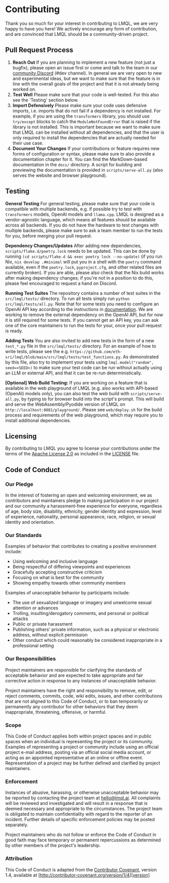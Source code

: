 # Contributing

Thank you so much for your interest in contributing to LMQL, we are very happy to have you here! We 
actively encourage any form of contribution, and are convinced that LMQL should be a community-driven
project.

## Pull Request Process

1. **Reach Out** If you are planning to implement a new feature (not just a bugfix), please open an issue first or come and talk to the team in our [community Discord](https://discord.gg/7eJP4fcyNT) (#dev channel). In general we are very open to new and 
   experimental ideas, but we want to make sure that the feature is in line with the overall goals of the project and that it is not already being worked on.
2. **Test Well** Please make sure that your code is well-tested. For this also see the 'Testing' section below.
3. **Import Defensively** Please make sure your code uses defensive imports, i.e. imports that do not fail if a dependency is not installed. For example, if you are using the `transformers` library, you should use `try/except` blocks to catch the `ModuleNotFoundError` that is raised if the library is not installed. This is  important because we want to make sure that LMQL can be installed without all dependencies, and that the user is only required to install the dependencies that are actually needed for their use case.
4. **Document Your Changes** If your contributions or feature requires new forms of configuration or syntax, please make sure to also provide a documentation chapter for it. You can find the MarkDown-based documentation in the `docs/` directory. A script for building and previewing the documentation is provided in `scripts/serve-all.py` (also serves the website and browser playground).

## Testing

**General Testing** For general testing, please make sure that your code is compatible with multiple backends, e.g. if possible try to test with `transformers` models, OpenAI models and `llama.cpp`. LMQL is designed as a vendor-agnostic language, which means all features should be available across all backends. If you do not have the hardware to test changes with multiple backends, please make sure to ask a team member to run the tests for you, before merging your pull request.

**Dependency Changes/Updates** After adding new dependencies, `scripts/flake.d/poetry.lock` needs to be updated. This can be done by running `(cd scripts/flake.d && exec poetry lock --no-update)` (if you run Nix, `nix develop .#minimal` will put you in a shell with the `poetry` command available, even if the `poetry.lock`, `pyproject.cfg`, and other related files are currently broken). If you are able, please also check that the Nix build works after making dependency changes; if you're not in a position to do this, please feel encouraged to request a hand on Discord.

**Running Test Suites** The repository contains a number of test suites in the `src/lmql/tests/` directory. To run all 
tests simply run `python src/lmql/tests/all.py`. Note that for some tests you need to configure an
OpenAI API key according to the instructions in [documentation](https://docs.lmql.ai/en/stable/language/openai.html).
We are working to remove the external dependency on the OpenAI API, but for now it is still required
for some tests. If you cannot get an API key, you can ask one of the core maintainers to run the
tests for your, once your pull request is ready.

**Adding Tests** You are also invited to add new tests in the form of a new `test_*.py` file in the `src/lmql/tests/` 
directory. For an example of how to write tests, please see the e.g. `https://github.com/eth-sri/lmql/blob/main/src/lmql/tests/test_functions.py`.
As demonstrated by this file, also try to implement your tests using `lmql.model("random", seed=<SEED>)` to make sure
your test code can be run without actually using an LLM or external API, and that it can be re-run
deterministically.

**[Optional] Web Build Testing:** If you are working on a feature that is available in the web playground of LMQL (e.g. also works with API-based (OpenAI) models only), you can also test the web build with `scripts/serve-all.py`, by typing `bb` for browser build into the script's prompt. This will build and serve the WebAssembly/Pyodide version of LMQL on `http://localhost:8081/playground/`. Please see `web/deploy.sh` for the build process and requirements of the web playground, which may require you to install additional dependencies. 

## Licensing

By contributing to LMQL you agree to license your contributions under the terms of
the [Apache License 2.0](https://www.apache.org/licenses/LICENSE-2.0) as included in the [LICENSE](./LICENSE) file.

## Code of Conduct

### Our Pledge

In the interest of fostering an open and welcoming environment, we as
contributors and maintainers pledge to making participation in our project and
our community a harassment-free experience for everyone, regardless of age, body
size, disability, ethnicity, gender identity and expression, level of experience,
nationality, personal appearance, race, religion, or sexual identity and
orientation.

### Our Standards

Examples of behavior that contributes to creating a positive environment
include:

* Using welcoming and inclusive language
* Being respectful of differing viewpoints and experiences
* Gracefully accepting constructive criticism
* Focusing on what is best for the community
* Showing empathy towards other community members

Examples of unacceptable behavior by participants include:

* The use of sexualized language or imagery and unwelcome sexual attention or
advances
* Trolling, insulting/derogatory comments, and personal or political attacks
* Public or private harassment
* Publishing others' private information, such as a physical or electronic
  address, without explicit permission
* Other conduct which could reasonably be considered inappropriate in a
  professional setting

### Our Responsibilities

Project maintainers are responsible for clarifying the standards of acceptable
behavior and are expected to take appropriate and fair corrective action in
response to any instances of unacceptable behavior.

Project maintainers have the right and responsibility to remove, edit, or
reject comments, commits, code, wiki edits, issues, and other contributions
that are not aligned to this Code of Conduct, or to ban temporarily or
permanently any contributor for other behaviors that they deem inappropriate,
threatening, offensive, or harmful.

### Scope

This Code of Conduct applies both within project spaces and in public spaces
when an individual is representing the project or its community. Examples of
representing a project or community include using an official project e-mail
address, posting via an official social media account, or acting as an appointed
representative at an online or offline event. Representation of a project may be
further defined and clarified by project maintainers.

### Enforcement

Instances of abusive, harassing, or otherwise unacceptable behavior may be
reported by contacting the project team at [hello@lmql.ai](mailto:hello@lmql.ai). All
complaints will be reviewed and investigated and will result in a response that
is deemed necessary and appropriate to the circumstances. The project team is
obligated to maintain confidentiality with regard to the reporter of an incident.
Further details of specific enforcement policies may be posted separately.

Project maintainers who do not follow or enforce the Code of Conduct in good
faith may face temporary or permanent repercussions as determined by other
members of the project's leadership.

### Attribution

This Code of Conduct is adapted from the [Contributor Covenant][homepage], version 1.4,
available at [http://contributor-covenant.org/version/1/4][version]

[homepage]: http://contributor-covenant.org
[version]: http://contributor-covenant.org/version/1/4/
